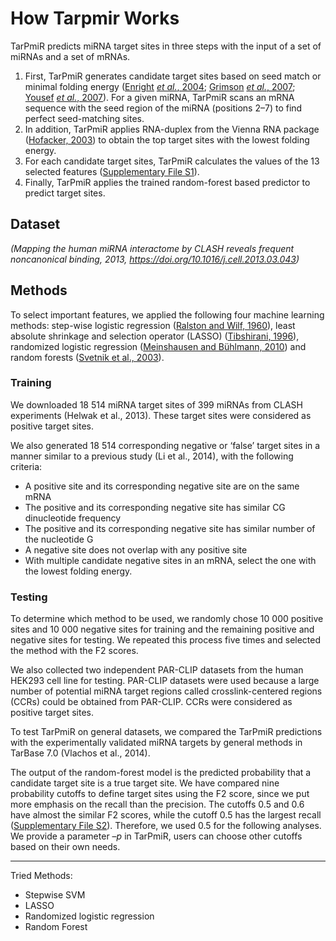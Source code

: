 # How Tarpmir Works

TarPmiR predicts miRNA target sites in three steps with the input of a set of miRNAs and a set of mRNAs.

1. First, TarPmiR generates candidate target sites based on seed match or minimal folding energy ([Enright](https://www.ncbi.nlm.nih.gov/pmc/articles/PMC5018371/#btw318-B13) _[et al.](https://www.ncbi.nlm.nih.gov/pmc/articles/PMC5018371/#btw318-B13)_[, 2004](https://www.ncbi.nlm.nih.gov/pmc/articles/PMC5018371/#btw318-B13); [Grimson](https://www.ncbi.nlm.nih.gov/pmc/articles/PMC5018371/#btw318-B16) _[et al.](https://www.ncbi.nlm.nih.gov/pmc/articles/PMC5018371/#btw318-B16)_[, 2007](https://www.ncbi.nlm.nih.gov/pmc/articles/PMC5018371/#btw318-B16); [Yousef](https://www.ncbi.nlm.nih.gov/pmc/articles/PMC5018371/#btw318-B52) _[et al.](https://www.ncbi.nlm.nih.gov/pmc/articles/PMC5018371/#btw318-B52)_[, 2007](https://www.ncbi.nlm.nih.gov/pmc/articles/PMC5018371/#btw318-B52)). For a given miRNA, TarPmiR scans an mRNA sequence with the seed region of the miRNA (positions 2–7) to find perfect seed-matching sites.
2. In addition, TarPmiR applies RNA-duplex from the Vienna RNA package ([Hofacker, 2003](https://www.ncbi.nlm.nih.gov/pmc/articles/PMC5018371/#btw318-B19)) to obtain the top target sites with the lowest folding energy.
3. For each candidate target sites, TarPmiR calculates the values of the 13 selected features ([Supplementary File S1](http://bioinformatics.oxfordjournals.org/lookup/suppl/doi:10.1093/bioinformatics/btw318/-/DC1)).
4. Finally, TarPmiR applies the trained random-forest based predictor to predict target sites.

## Dataset

_(Mapping the human miRNA interactome by CLASH reveals frequent noncanonical binding, 2013, https://doi.org/10.1016/j.cell.2013.03.043)_

## Methods

To select important features, we applied the following four machine learning methods: step-wise logistic regression ([Ralston and Wilf, 1960](https://www.ncbi.nlm.nih.gov/pmc/articles/PMC5018371/#btw318-B38)), least absolute shrinkage and selection operator (LASSO) ([Tibshirani, 1996](https://www.ncbi.nlm.nih.gov/pmc/articles/PMC5018371/#btw318-B45)), randomized logistic regression ([Meinshausen and Bühlmann, 2010](https://www.ncbi.nlm.nih.gov/pmc/articles/PMC5018371/#btw318-B32)) and random forests ([Svetnik et al., 2003](https://www.ncbi.nlm.nih.gov/pmc/articles/PMC5018371/#btw318-B43)).

### Training

We downloaded 18 514 miRNA target sites of 399 miRNAs from CLASH experiments (Helwak et al., 2013). These target sites were considered as positive target sites.

We also generated 18 514 corresponding negative or ‘false’ target sites in a manner similar to a previous study (Li et al., 2014), with the following criteria:
- A positive site and its corresponding negative site are on the same mRNA
- The positive and its corresponding negative site has similar CG dinucleotide frequency
- The positive and its corresponding negative site has similar number of the nucleotide G
- A negative site does not overlap with any positive site
- With multiple candidate negative sites in an mRNA, select the one with the lowest folding energy.

### Testing

To determine which method to be used, we randomly chose 10 000 positive sites and 10 000 negative sites for training and the remaining positive and negative sites for testing. We repeated this process five times and selected the method with the F2 scores.

We also collected two independent PAR-CLIP datasets from the human HEK293 cell line for testing. PAR-CLIP datasets were used because a large number of potential miRNA target regions called crosslink-centered regions (CCRs) could be obtained from PAR-CLIP. CCRs were considered as positive target sites.

To test TarPmiR on general datasets, we compared the TarPmiR predictions with the experimentally validated miRNA targets by general methods in TarBase 7.0 (Vlachos et al., 2014).

The output of the random-forest model is the predicted probability that a candidate target site is a true target site. We have compared nine probability cutoffs to define target sites using the F2 score, since we put more emphasis on the recall than the precision. The cutoffs 0.5 and 0.6 have almost the similar F2 scores, while the cutoff 0.5 has the largest recall ([Supplementary File S2](http://bioinformatics.oxfordjournals.org/lookup/suppl/doi:10.1093/bioinformatics/btw318/-/DC1)). Therefore, we used 0.5 for the following analyses. We provide a parameter –_p_ in TarPmiR, users can choose other cutoffs based on their own needs.

---

Tried Methods:
- Stepwise SVM
- LASSO
- Randomized logistic regression
- Random Forest
